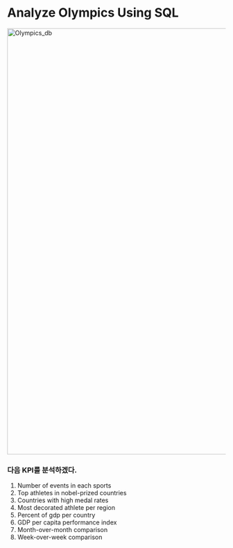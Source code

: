 # Analyze Olympics Using SQL

<img width="983" alt="Olympics_db" src="https://user-images.githubusercontent.com/50973416/59984266-349ace00-9663-11e9-985a-0739d6d3ceb4.png">


### 다음 KPI를 분석하겠다.
1. Number of events in each sports
2. Top athletes in nobel-prized countries
3. Countries with high medal rates
4. Most decorated athlete per region
5. Percent of gdp per country
6. GDP per capita performance index
7. Month-over-month comparison
8. Week-over-week comparison
